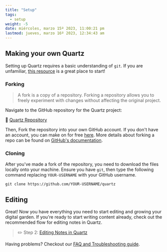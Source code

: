 ```yaml
---
title: "Setup"
tags:
  - setup
weight: -5
date: miércoles, marzo 15º 2023, 11:00:21 pm
lastmod: jueves, marzo 16º 2023, 12:34:43 am
---
```


## Making your own Quartz
Setting up Quartz requires a basic understanding of `git`. If you are unfamiliar, [this resource](https://resources.nwplus.io/2-beginner/how-to-git-github.html) is a great place to start!

### Forking
> A fork is a copy of a repository. Forking a repository allows you to freely experiment with changes without affecting the original project.

Navigate to the GitHub repository for the Quartz project:

📁 [Quartz Repository](https://github.com/jackyzha0/quartz)

Then, Fork the repository into your own GitHub account. If you don't have an account, you can make on for free [here](https://github.com/join). More details about forking a repo can be found on [GitHub's documentation](https://docs.github.com/en/get-started/quickstart/fork-a-repo).

### Cloning
After you've made a fork of the repository, you need to download the files locally onto your machine. Ensure you have `git`, then type the following command replacing `YOUR-USERNAME` with your GitHub username.

```shell
git clone https://github.com/YOUR-USERNAME/quartz
```

## Editing
Great! Now you have everything you need to start editing and growing your digital garden. If you're ready to start writing content already, check out the recommended flow for editing notes in Quartz.

> ✏️ Step 2: [Editing Notes in Quartz](notes/editing.md)

Having problems? Checkout our [FAQ and Troubleshooting guide](notes/troubleshooting.md).
